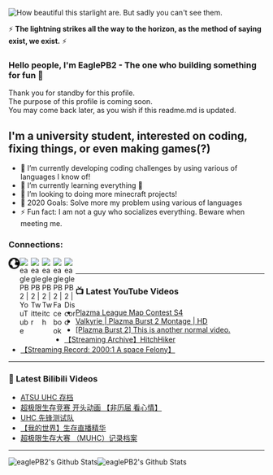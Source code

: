 ![How beautiful this starlight are. But sadly you can't see them.](https://i.imgur.com/7GamgTm.jpg)

⚡ **The lightning strikes all the way to the horizon, as the method of saying exist, we exist.** ⚡


### Hello people, I'm EaglePB2 - The one who building something for fun 👋
Thank you for standby for this profile.   
The purpose of this profile is coming soon.   
You may come back later, as you wish if this readme.md is updated.   

## I'm a university student, interested on coding, fixing things, or even making games(?)
- 🔭 I’m currently developing coding challenges by using various of languages I know of!
- 🌱 I’m currently learning everything 🤣
- 💬 I’m looking to doing more minecraft projects!
- 🥅 2020 Goals: Solve more my problem using various of languages
- ⚡ Fun fact: I am not a guy who socializes everything. Beware when meeting me.

### Connections:

[<img align="left" alt="challonge.com" width="22px" src="https://raw.githubusercontent.com/iconic/open-iconic/master/svg/globe.svg" />][website]
[<img align="left" alt="eaglePB2 | YouTube" width="22px" src="https://cdn.jsdelivr.net/npm/simple-icons@v3/icons/youtube.svg" />][youtube]
[<img align="left" alt="eaglePB2 | Twitter" width="22px" src="https://cdn.jsdelivr.net/npm/simple-icons@v3/icons/twitter.svg" />][twitter]
[<img align="left" alt="eaglePB2 | Twitch" width="22px" src="https://cdn.jsdelivr.net/npm/simple-icons@v3/icons/twitch.svg" />][twitch]
[<img align="left" alt="eaglePB2 | Facebook" width="22px" src="https://cdn.jsdelivr.net/npm/simple-icons@v3/icons/facebook.svg" />][facebook]
[<img align="left" alt="eaglePB2 | Discord" width="22px" src="https://cdn.jsdelivr.net/npm/simple-icons@v3/icons/discord.svg" />][discord]

<br />

---

### 📺 Latest YouTube Videos
<!-- YOUTUBE:START -->
- [Plazma League Map Contest S4](https://www.youtube.com/watch?v=s77NBcd9kqI)
- [Valkyrie | Plazma Burst 2 Montage | HD](https://www.youtube.com/watch?v=JWhGANnvbxQ)
- [[Plazma Burst 2] This is another normal video.](https://www.youtube.com/watch?v=mVL7REY6EBo)
- [【Streaming Archive】HitchHiker](https://www.youtube.com/watch?v=JFuDocox1ZQ)
- [【Streaming Record: 2000:1 A space Felony】](https://www.youtube.com/watch?v=KftbA-7fd08)
<!-- YOUTUBE:END -->

---

### 📕 Latest Bilibili Videos
<!-- BILIBILI:START -->
- [ATSU UHC 存档](https://www.bilibili.com/video/av75649449)
- [超极限生存竞赛 开头动画 【非历届 看心情】](https://www.bilibili.com/video/av41207562)
- [UHC 先锋测试队](https://www.bilibili.com/video/av36196273)
- [【我的世界】生存直播精华](https://www.bilibili.com/video/av35245223)
- [超极限生存大赛 （MUHC）记录档案](https://www.bilibili.com/video/av29856323)
<!-- BILIBILI:END -->

---

<img align="left" alt="eaglePB2's Github Stats" src="https://github-readme-stats.vercel.app/api?username=eaglePB2&show_icons=true&hide_border=true&theme=merko" />
<img align="left" alt="eaglePB2's Github Stats" src="https://github-readme-stats.vercel.app/api/top-langs/?username=eaglePB2&show_icons=true&hide_border=true&theme=merko" />    

[website]: https://gmc.challonge.com/zh_CN
[twitter]: https://twitter.com/eaglePB2
[youtube]: https://youtube.com/codeSTACKr
[twitch]: https://www.twitch.tv/eaglepb2
[facebook]: https://www.facebook.com/eaglePB2/
[discord]:https://discord.gg/qKrub9b

<!-- RANDOMQUOTE:START -->
<!-- RANDOMQUOTE:END -->

